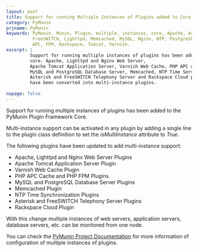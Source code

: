 ```yaml
---
layout: post
title: Support for running Multiple Instances of Plugins added to Core  
category: PyMunin
prjname: PyMunin
keywords: PyMunin, Munin, Plugin, multiple, instances, core, Apache, Asterisk,
          FreeSWITCH, Lighttpd, Memcached, MySQL, Nginx, NTP, PostgreSQL, PHP,
          APC, FPM, Rackspace, Tomcat, Varnish.
excerpt: |
         Support for running multiple instances of plugins has been added to 
         core. Apache, Lighttpd and Nginx Web Server, 
         Apache Tomcat Application Server, Varnish Web Cache, PHP APC and FPM,
         MySQL and PostgreSQL Database Server, Memcached, NTP Time Server 
         Asterisk and FreeSWITCH Telephony Server and Rackspace Cloud plugins
         have been converted into multi-instance plugins.
         
nopage: false
---
```


Support for running multiple instances of plugins has been added to the 
PyMunin Plugin Framework Core. 

Multi-instance support can be activated in any plugin by adding a single line to 
the plugin class definition to set the _isMultiInstance_ attribute to _True_.

The following plugins have been updated to add multi-instance support:

* Apache, Lighttpd and Nginx Web Server Plugins
* Apache Tomcat Application Server Plugin
* Varnish Web Cache Plugin
* PHP APC Cache and PHP FPM Plugins
* MySQL and PostgreSQL Database Server Plugins
* Memcached Plugin
* NTP Time Synchronization Plugins
* Asterisk and FreeSWITCH Telephony Server Plugins
* Rackspace Cloud Plugin

With this change multiple instances of web servers, application servers, 
database servers, etc. can be monitored from one node.

You can check the [PyMunin Project Documentation](/PyMunin/#configuration) for
more information of configuration of multiple instances of plugins.